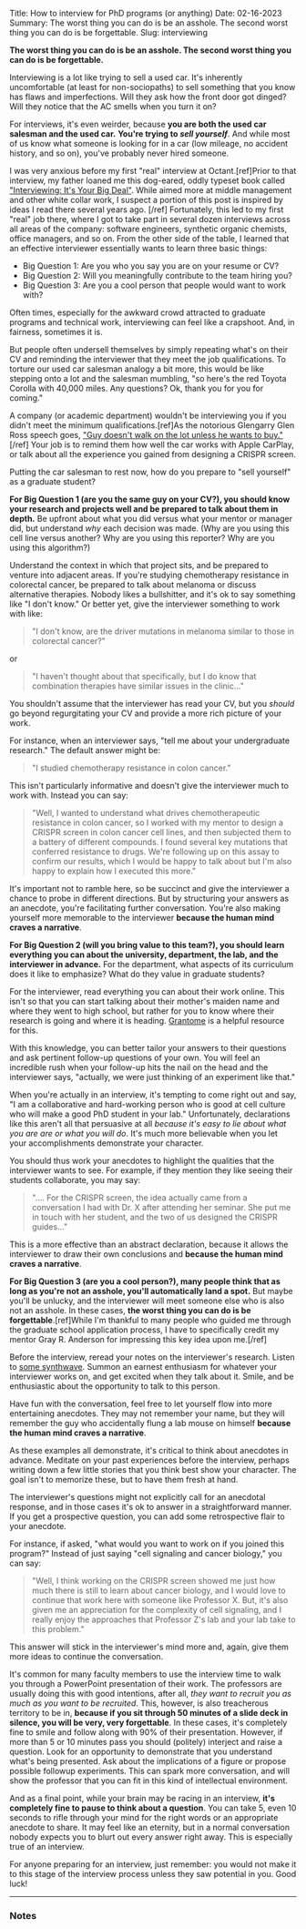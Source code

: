 Title: How to interview for PhD programs (or anything)
Date: 02-16-2023
Summary: The worst thing you can do is be an asshole. The second worst thing you can do is be forgettable. 
Slug: interviewing

**The worst thing you can do is be an asshole. The second worst thing you can do is be forgettable.** 

Interviewing is a lot like trying to sell a used car.
It's inherently uncomfortable (at least for non-sociopaths) to sell something that you know has flaws and imperfections. 
Will they ask how the front door got dinged?
Will they notice that the AC smells when you turn it on?

For interviews, it's even weirder, because **you are both the used car salesman and the used car.**
**You're trying to *sell yourself***.
And while most of us know what someone is looking for in a car (low mileage, no accident history, and so on), you've probably never hired someone. 

I was very anxious before my first "real" interview at Octant.[ref]Prior to that interview, my father loaned me this dog-eared, oddly typeset book called ["Interviewing: It's Your Big Deal"](https://www.amazon.com/Interviewing-Its-Your-Big-Deal/dp/1425946747/).
While aimed more at middle management and other white collar work, I suspect a portion of this post is inspired by ideas I read there several years ago. [/ref]
Fortunately, this led to my first "real" job there, where I got to take part in several dozen interviews across all areas of the company: software engineers, synthetic organic chemists, office managers, and so on.
From the other side of the table, I learned that an effective interviewer essentially wants to learn three basic things:

- Big Question 1: Are you who you say you are on your resume or CV?
- Big Question 2: Will you meaningfully contribute to the team hiring you?
- Big Question 3: Are you a cool person that people would want to work with?

Often times, especially for the awkward crowd attracted to graduate programs and technical work, interviewing can feel like a crapshoot.
And, in fairness, sometimes it is.

But people often undersell themselves by simply repeating what's on their CV and reminding the interviewer that they meet the job qualifications.
To torture our used car salesman analogy a bit more, this would be like stepping onto a lot and the salesman mumbling, "so here's the red Toyota Corolla with 40,000 miles. Any questions? Ok, thank you for you for coming."

A company (or academic department) wouldn't be interviewing you if you didn't meet the minimum qualifications.[ref]As the notorious Glengarry Glen Ross speech goes, ["Guy doesn't walk on the lot unless he wants to buy."](https://youtu.be/elrnAl6ygeM?si=a1bCn1O_qKcdGrmx)[/ref]
Your job is to remind them how well the car works with Apple CarPlay, or talk about all the experience you gained from designing a CRISPR screen. 

Putting the car salesman to rest now, how do you prepare to "sell yourself" as a graduate student?

**For Big Question 1 (are you the same guy on your CV?), you should know your research and projects well and be prepared to talk about them in depth.**
Be upfront about what you did versus what your mentor or manager did, but understand *why* each decision was made. (Why are you using this cell line versus another? Why are you using this reporter? Why are you using this algorithm?)

Understand the context in which that project sits, and be prepared to venture into adjacent areas.
If you're studying chemotherapy resistance in colorectal cancer, be prepared to talk about melanoma or discuss alternative therapies. 
Nobody likes a bullshitter, and it's ok to say something like "I don't know."
Or better yet, give the interviewer something to work with like:

>"I don't know, are the driver mutations in melanoma similar to those in colorectal cancer?" 

or

>"I haven't thought about that specifically, but I do know that combination therapies have similar issues in the clinic..." 

You shouldn't assume that the interviewer has read your CV, but you _should_ go beyond regurgitating your CV and provide a more rich picture of your work.

For instance, when an interviewer says, "tell me about your undergraduate research."
The default answer might be:
> "I studied chemotherapy resistance in colon cancer."

This isn't particularly informative and doesn't give the interviewer much to work with.
Instead you can say:
>  "Well, I wanted to understand what drives chemotherapeutic resistance in colon cancer, so I worked with my mentor to design a CRISPR screen in colon cancer cell lines, and then subjected them to a battery of different compounds. I found several key mutations that conferred resistance to drugs. We're following up on this assay to confirm our results, which I would be happy to talk about but I'm also happy to explain how I executed this more."

It's important not to ramble here, so be succinct and give the interviewer a chance to probe in different directions.
But by structuring your answers as an anecdote, you're facilitating further conversation. 
You're also making yourself more memorable to the interviewer **because the human mind craves a narrative**.

**For Big Question 2 (will you bring value to this team?), you should learn everything you can about the university, department, the lab, and the interviewer in advance.**
For the department, what aspects of its curriculum does it like to emphasize?
What do they value in graduate students?

For the interviewer, read everything you can about their work online.
This isn't so that you can start talking about their mother's maiden name and where they went to high school, but rather for you to know where their research is going and where it is heading.
[Grantome](https://grantome.com/) is a helpful resource for this.

With this knowledge, you can better tailor your answers to their questions and ask pertinent follow-up questions of your own.
You will feel an incredible rush when your follow-up hits the nail on the head and the interviewer says, "actually, we were just thinking of an experiment like that." 

When you're actually in an interview, it's tempting to come right out and say, "I am a collaborative and hard-working person who is good at cell culture who will make a good PhD student in your lab."
Unfortunately, declarations like this aren't all that persuasive at all *because it's easy to lie about what you are are or what you will do*.
It's much more believable when you let your accomplishments demonstrate your character.

You should thus work your anecdotes to highlight the qualities that the interviewer wants to see. For example, if they mention they like seeing their students collaborate, you may say:

>".... For the CRISPR screen, the idea actually came from a conversation I had with Dr. X after attending her seminar.
She put me in touch with her student, and the two of us designed the CRISPR guides..."

This is a more effective than an abstract declaration, because it allows the interviewer to draw their own conclusions and **because the human mind craves a narrative**.


**For Big Question 3 (are you a cool person?), many people think that as long as you're not an asshole, you'll automatically land a spot.**
But maybe you'll be unlucky, and the interviewer will meet someone else who is also not an asshole.
In these cases, **the worst thing you can do is be forgettable**.[ref]While I'm thankful to many people who guided me through the graduate school application process, I have to specifically credit my mentor Gray R. Anderson for impressing this key idea upon me.[/ref]

Before the interview, reread your notes on the interviewer's research.
Listen to [some synthwave](https://www.youtube.com/watch?v=-B7-Vcdlld8).
Summon an earnest enthusiasm for whatever your interviewer works on, and get excited when they talk about it.
Smile, and be enthusiastic about the opportunity to talk to this person.

Have fun with the conversation, feel free to let yourself flow into more entertaining anecdotes.
They may not remember your name, but they will remember the guy who accidentally flung a lab mouse on himself **because the human mind craves a narrative**.

As these examples all demonstrate, it's critical to think about anecdotes in advance.
Meditate on your past experiences before the interview, perhaps writing down a few little stories that you think best show your character.
The goal isn't to memorize these, but to have them fresh at hand.

The interviewer's questions might not explicitly call for an anecdotal response, and in those cases it's ok to answer in a straightforward manner.
If you get a prospective question, you can add some retrospective flair to your anecdote.

For instance, if asked, "what would you want to work on if you joined this program?"
Instead of just saying "cell signaling and cancer biology," you can say:

> "Well, I think working on the CRISPR screen showed me just how much there is still to learn about cancer biology, and I would love to continue that work here with someone like Professor X. But, it's also given me an appreciation for the complexity of cell signaling, and I really enjoy the approaches that Professor Z's lab and your lab take to this problem."

This answer will stick in the interviewer's mind more and, again, give them more ideas to continue the conversation.

It's common for many faculty members to use the interview time to walk you through a PowerPoint presentation of their work.
The professors are usually doing this with good intentions, after all, _they want to recruit you as much as you want to be recruited_.
This, however, is also treacherous territory to be in, **because if you sit through 50 minutes of a slide deck in silence, you will be very, very forgettable**.
In these cases, it's completely fine to smile and follow along with 90% of their presentation.
However, if more than 5 or 10 minutes pass you should (politely) interject and raise a question.
Look for an opportunity to demonstrate that you understand what's being presented.
Ask about the implications of a figure or propose possible followup experiments.
This can spark more conversation, and will show the professor that you can fit in this kind of intellectual environment.

And as a final point, while your brain may be racing in an interview, **it's completely fine to pause to think about a question**.
You can take 5, even 10 seconds to rifle through your mind for the right words or an appropriate anecdote to share.
It may feel like an eternity, but in a normal conversation nobody expects you to blurt out every answer right away.
This is especially true of an interview.

For anyone preparing for an interview, just remember: you would not make it to this stage of the interview process unless they saw potential in you.
Good luck!

------

### Notes